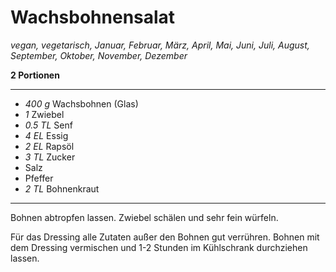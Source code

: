 # Wachsbohnensalat

*vegan, vegetarisch, Januar, Februar, März, April, Mai, Juni, Juli, August, September, Oktober, November, Dezember*

**2 Portionen**

---

- *400 g* Wachsbohnen (Glas)
- *1* Zwiebel
- *0.5 TL* Senf
- *4 EL* Essig
- *2 EL* Rapsöl
- *3 TL* Zucker
- Salz
- Pfeffer
- *2 TL* Bohnenkraut

---

Bohnen abtropfen lassen. Zwiebel schälen und sehr fein würfeln.

Für das Dressing alle Zutaten außer den Bohnen gut verrühren. Bohnen mit dem Dressing vermischen und 1-2 Stunden im Kühlschrank durchziehen lassen.
